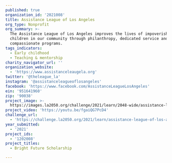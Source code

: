 ```yaml
---
published: true
organization_id: '2021008'
title: Assistance League of Los Angeles
org_type: Nonprofit
org_summary: >-
  The Assistance League of Los Angeles improves the lives of impoverished
  children in our community through philanthropy, dedicated service and
  compassionate programs.
tags_indicators:
  - Early childhood
  - Teaching & mentorship
charity_navigator_url: ''
organization_website:
  - 'https://www.assistanceleaugela.org'
twitter: '@theleague_la'
instagram: '@assistanceleagueoflosangeles'
facebook: 'https://www.facebook.com/AssistanceLeagueLosAngeles'
ein: '951641960'
zip: '90038'
project_image: >-
  https://images.la2050.org/challenge/2021/learn/2048-wide/assistance-league-of-los-angeles.jpg
project_video: 'https://youtu.be/fgaiQG7PcD4'
challenge_url:
  - 'https://challenge.la2050.org/2021/learn/assistance-league-of-los-angeles/'
year_submitted:
  - '2021'
project_ids:
  - '1202008'
project_titles:
  - Bright Future Scholarship

---
```

